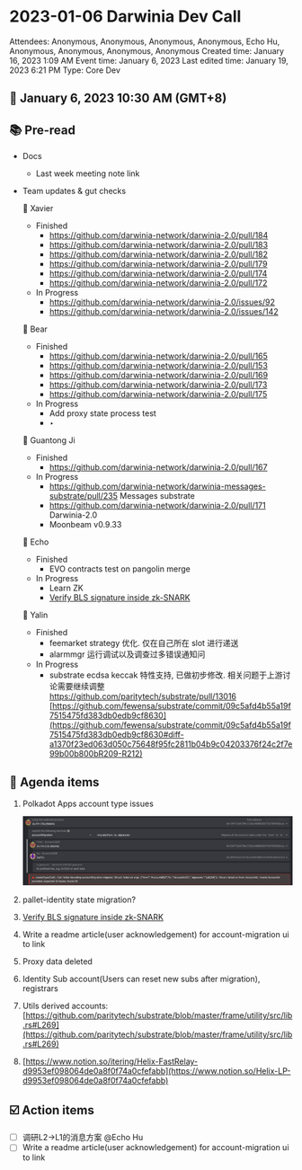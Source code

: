 # 2023-01-06 Darwinia Dev Call

Attendees: Anonymous, Anonymous, Anonymous, Anonymous, Echo Hu, Anonymous, Anonymous, Anonymous, Anonymous
Created time: January 16, 2023 1:09 AM
Event time: January 6, 2023
Last edited time: January 19, 2023 6:21 PM
Type: Core Dev

## 📅 January 6, 2023 10:30 AM (GMT+8)

## 📚 Pre-read

- Docs
    - Last week meeting note link
- Team updates & gut checks
    
    🎯 Xavier
    
    - Finished
        - https://github.com/darwinia-network/darwinia-2.0/pull/184
        - https://github.com/darwinia-network/darwinia-2.0/pull/183
        - https://github.com/darwinia-network/darwinia-2.0/pull/182
        - https://github.com/darwinia-network/darwinia-2.0/pull/179
        - https://github.com/darwinia-network/darwinia-2.0/pull/174
        - https://github.com/darwinia-network/darwinia-2.0/pull/172
    - In Progress
        - https://github.com/darwinia-network/darwinia-2.0/issues/92
        - https://github.com/darwinia-network/darwinia-2.0/issues/142
    
    🎯 Bear
    
    - Finished
        - https://github.com/darwinia-network/darwinia-2.0/pull/165
        - https://github.com/darwinia-network/darwinia-2.0/pull/153
        - https://github.com/darwinia-network/darwinia-2.0/pull/169
        - https://github.com/darwinia-network/darwinia-2.0/pull/173
        - https://github.com/darwinia-network/darwinia-2.0/pull/175
    - In Progress
        - Add proxy state process test
        - ‣
    
    🎯 Guantong Ji
    
    - Finished
        - https://github.com/darwinia-network/darwinia-2.0/pull/167
    - In Progress
        - https://github.com/darwinia-network/darwinia-messages-substrate/pull/235 Messages substrate
        - https://github.com/darwinia-network/darwinia-2.0/pull/171 Darwinia-2.0
        - Moonbeam v0.9.33
    
    🎯 Echo
    
    - Finished
        - EVO contracts test on pangolin merge
    - In Progress
        - Learn ZK
        - [Verify BLS signature inside zk-SNARK](https://github.com/darwinia-network/darwinia-messages-sol/issues/301#issue-1518365406)
    
    🎯 Yalin
    
    - Finished
        - feemarket strategy 优化. 仅在自己所在 slot 进行递送
        - alarmmgr 运行调试以及调查过多错误通知问
    - In Progress
        - substrate ecdsa keccak 特性支持, 已做初步修改. 相关问题于上游讨论需要继续调整 https://github.com/paritytech/substrate/pull/13016 [https://github.com/fewensa/substrate/commit/09c5afd4b55a19f7515475fd383db0edb9cf8630](https://github.com/fewensa/substrate/commit/09c5afd4b55a19f7515475fd383db0edb9cf8630#diff-a1370f23ed063d050c75648f95fc2811b04b9c04203376f24c2f7e99b00b800bR209-R212)

## 💬 Agenda items

1. Polkadot Apps account type issues
    
    ![Untitled](2023-01-06%20Darwinia%20Dev%20Call%20ac4b89731b6648aeaf80cbe549eab59a/Untitled.png)
    
2. pallet-identity state migration?
3. [Verify BLS signature inside zk-SNARK](https://github.com/darwinia-network/darwinia-messages-sol/issues/301#issue-1518365406)
4. Write a readme article(user acknowledgement) for account-migration ui to link
5. Proxy data deleted
6. Identity Sub account(Users can reset new subs after migration), registrars
7. Utils derived accounts: [https://github.com/paritytech/substrate/blob/master/frame/utility/src/lib.rs#L269](https://github.com/paritytech/substrate/blob/master/frame/utility/src/lib.rs#L269)
8. [https://www.notion.so/itering/Helix-FastRelay-d9953ef098064de0a8f0f74a0cfefabb](https://www.notion.so/Helix-LP-d9953ef098064de0a8f0f74a0cfefabb)

## ☑️ Action items

- [ ]  调研L2→L1的消息方案 @Echo Hu
- [ ]  Write a readme article(user acknowledgement) for account-migration ui to link